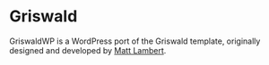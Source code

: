 # Griswald

GriswaldWP is a WordPress port of the Griswald template, originally designed and developed by [Matt Lambert](http://cardeo.ca).
